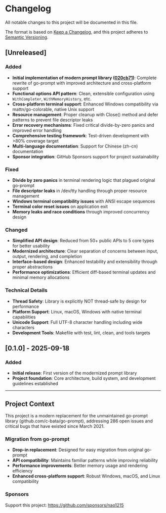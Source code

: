 # Changelog

All notable changes to this project will be documented in this file.

The format is based on [Keep a Changelog](https://keepachangelog.com/en/1.0.0/),
and this project adheres to [Semantic Versioning](https://semver.org/spec/v2.0.0.html).

## [Unreleased]

### Added
- **Initial implementation of modern prompt library ([020cb71](https://github.com/nao1215/prompt/commit/020cb71))**: Complete rewrite of go-prompt with improved architecture and cross-platform support
- **Functional options API pattern**: Clean, extensible configuration using `WithCompleter`, `WithMemoryHistory`, etc.
- **Cross-platform terminal support**: Enhanced Windows compatibility via mattn/go-colorable, native Unix support
- **Resource management**: Proper cleanup with Close() method and defer patterns to prevent file descriptor leaks
- **Error recovery mechanisms**: Fixed critical divide-by-zero panics and improved error handling
- **Comprehensive testing framework**: Test-driven development with >80% coverage target
- **Multi-language documentation**: Support for Chinese (zh-cn) documentation
- **Sponsor integration**: GitHub Sponsors support for project sustainability

### Fixed
- **Divide by zero panics** in terminal rendering logic that plagued original go-prompt
- **File descriptor leaks** in /dev/tty handling through proper resource management
- **Windows terminal compatibility issues** with ANSI escape sequences
- **Terminal color reset issues** on application exit
- **Memory leaks and race conditions** through improved concurrency design

### Changed
- **Simplified API design**: Reduced from 50+ public APIs to 5 core types for better usability
- **Modernized architecture**: Clear separation of concerns between input, output, rendering, and completion
- **Interface-based design**: Enhanced testability and extensibility through proper abstractions
- **Performance optimizations**: Efficient diff-based terminal updates and minimal memory allocations

### Technical Details
- **Thread Safety**: Library is explicitly NOT thread-safe by design for performance
- **Platform Support**: Linux, macOS, Windows with native terminal capabilities
- **Unicode Support**: Full UTF-8 character handling including wide characters
- **Development Tools**: Makefile with test, lint, clean, and tools targets

## [0.1.0] - 2025-09-18

### Added
- **Initial release**: First version of the modernized prompt library
- **Project foundation**: Core architecture, build system, and development guidelines established

---

## Project Context

This project is a modern replacement for the unmaintained go-prompt library (github.com/c-bata/go-prompt), addressing 286 open issues and critical bugs that have existed since March 2021.

### Migration from go-prompt
- **Drop-in replacement**: Designed for easy migration from original go-prompt
- **API compatibility**: Maintains familiar patterns while improving reliability
- **Performance improvements**: Better memory usage and rendering efficiency
- **Enhanced cross-platform support**: Robust Windows, macOS, and Linux compatibility

### Sponsors
Support this project: https://github.com/sponsors/nao1215